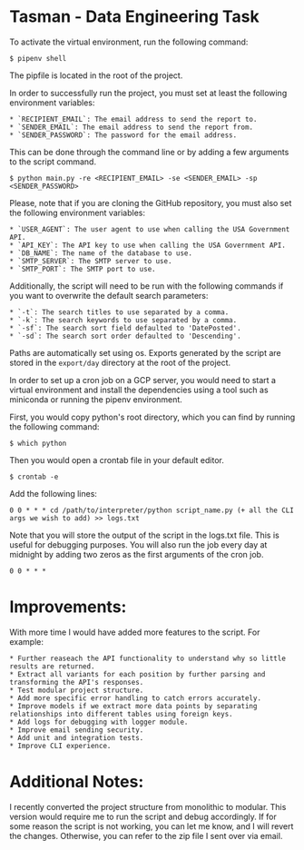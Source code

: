 # Tasman - Data Engineering Task

To activate the virtual environment, run the following command:

    $ pipenv shell

The pipfile is located in the root of the project.

In order to successfully run the project, you must set at least the 
following environment variables:

    * `RECIPIENT_EMAIL`: The email address to send the report to.
    * `SENDER_EMAIL`: The email address to send the report from.
    * `SENDER_PASSWORD`: The password for the email address.

This can be done through the command line or by adding a few arguments to the script command.

    $ python main.py -re <RECIPIENT_EMAIL> -se <SENDER_EMAIL> -sp <SENDER_PASSWORD>

Please, note that if you are cloning the GitHub repository, you must also set the following environment variables:

    * `USER_AGENT`: The user agent to use when calling the USA Government API.
    * `API_KEY`: The API key to use when calling the USA Government API.
    * `DB_NAME`: The name of the database to use.
    * `SMTP_SERVER`: The SMTP server to use.
    * `SMTP_PORT`: The SMTP port to use.

Additionally, the script will need to be run with the following commands if you want to overwrite the default 
search parameters:

    * `-t`: The search titles to use separated by a comma.
    * `-k`: The search keywords to use separated by a comma.
    * `-sf`: The search sort field defaulted to 'DatePosted'.
    * `-sd`: The search sort order defaulted to 'Descending'.

Paths are automatically set using os. Exports generated by the script are stored in the `export/day` directory at 
the root of the project.

In order to set up a cron job on a GCP server, you would need to start a virtual environment and install the dependencies
using a tool such as miniconda or running the pipenv environment.

First, you would copy python's root directory, which you can find by running the following command:

    $ which python

Then you would open a crontab file in your default editor. 

    $ crontab -e

Add the following lines:

    0 0 * * * cd /path/to/interpreter/python script_name.py (+ all the CLI args we wish to add) >> logs.txt

Note that you will store the output of the script in the logs.txt file. This is useful for debugging purposes. You will also
run the job every day at midnight by adding two zeros as the first arguments of the cron job.

    0 0 * * *

# Improvements:

With more time I would have added more features to the script. For example:

    * Further reaseach the API functionality to understand why so little results are returned.
    * Extract all variants for each position by further parsing and transforming the API's responses.
    * Test modular project structure.
    * Add more specific error handling to catch errors accurately.
    * Improve models if we extract more data points by separating relationships into different tables using foreign keys.
    * Add logs for debugging with logger module.
    * Improve email sending security.
    * Add unit and integration tests.
    * Improve CLI experience.

# Additional Notes:

I recently converted the project structure from monolithic to modular. This version would require me to run the script and debug accordingly. 
If for some reason the script is not working, you can let me know, and I will revert the changes. Otherwise, you can refer to the zip file I sent over via email.
